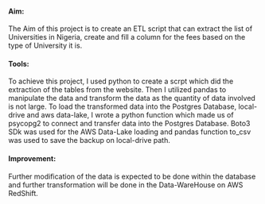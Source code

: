 #### Aim: 
The Aim of this project is to create an ETL script that can extract the list of Universities in Nigeria, create and fill a column for the fees based on the type of University it is. 

#### Tools: 
To achieve this project, I used python to create a scrpt which did the extraction of the tables from the website. Then I utilized pandas to manipulate the data and transform the data as the quantity of data involved is not large. To load the transformed data into the Postgres Database, local-drive and aws data-lake, I wrote a python function which made us of psycopg2 to connect and transfer data into the Postgres Database. Boto3 SDk was used for the AWS Data-Lake loading and pandas function to_csv was used to save the backup on local-drive path. 

#### Improvement:
Further modification of the data is expected to be done within the database and further transformation will be done in the Data-WareHouse on AWS RedShift. 